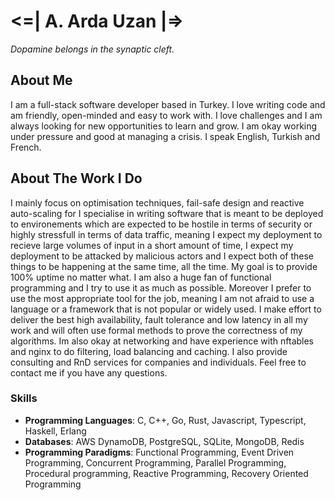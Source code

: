 # <=| A. Arda Uzan |=>

*Dopamine belongs in the synaptic cleft.*

## About Me

I am a full-stack software developer based in Turkey. I love writing code and am friendly, open-minded and easy to work with. I love challenges and I am always looking for new opportunities to learn and grow. I am okay working under pressure and good at managing a crisis. I speak English, Turkish and French.

## About The Work I Do

I mainly focus on optimisation techniques, fail-safe design and reactive auto-scaling for I specialise in writing software that is meant to be deployed to environements which are expected to be hostile in terms of security or highly stressfull in terms of data traffic, meaning I expect my deployment to recieve large volumes of input in a short amount of time, I expect my deployment to be attacked by malicious actors and I expect both of these things to be happening at the same time, all the time. My goal is to provide 100% uptime no matter what. I am also a huge fan of functional programming and I try to use it as much as possible. Moreover I prefer to use the most appropriate tool for the job, meaning I am not afraid to use a language or a framework that is not popular or widely used. I make effort to deliver the best high availability, fault tolerance and low latency in all my work and will often use formal methods to prove the correctness of my algorithms. Im also okay at networking and have experience with nftables and nginx to do filtering, load balancing and caching. I also provide consulting and RnD services for companies and individuals. Feel free to contact me if you have any questions.

### Skills

- **Programming Languages**: C, C++, Go, Rust, Javascript, Typescript, Haskell, Erlang
- **Databases**: AWS DynamoDB, PostgreSQL, SQLite, MongoDB, Redis
- **Programming Paradigms**: Functional Programming, Event Driven Programming, Concurrent Programming, Parallel Programming, Procedural programming, Reactive Programming, Recovery Oriented Programming
